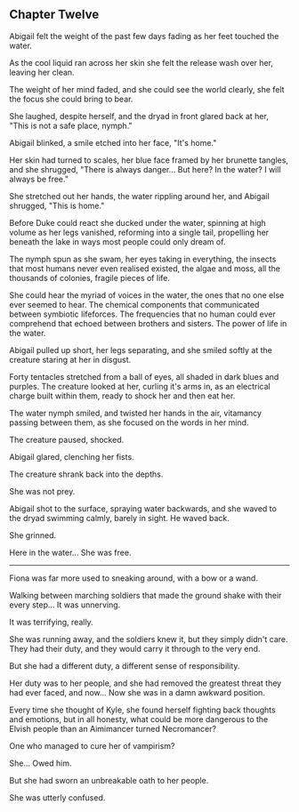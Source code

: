 ## Chapter Twelve

Abigail felt the weight of the past few days fading as her feet touched the water.

As the cool liquid ran across her skin she felt the release wash over her, leaving her clean.

The weight of her mind faded, and she could see the world clearly, she felt the focus she could bring to bear.

She laughed, despite herself, and the dryad in front glared back at her, "This is not a safe place, nymph."

Abigail blinked, a smile etched into her face, "It's home."

Her skin had turned to scales, her blue face framed by her brunette tangles, and she shrugged, "There is always danger... But here? In the water? I will always be free."

She stretched out her hands, the water rippling around her, and Abigail shrugged, "This is home."

Before Duke could react she ducked under the water, spinning at high volume as her legs vanished, reforming into a single tail, propelling her beneath the lake in ways most people could only dream of.

The nymph spun as she swam, her eyes taking in everything, the insects that most humans never even realised existed, the algae and moss, all the thousands of colonies, fragile pieces of life.

She could hear the myriad of voices in the water, the ones that no one else ever seemed to hear. The chemical components that communicated between symbiotic lifeforces. The frequencies that no human could ever comprehend that echoed between brothers and sisters. The power of life in the water.

Abigail pulled up short, her legs separating, and she smiled softly at the creature staring at her in disgust.

Forty tentacles stretched from a ball of eyes, all shaded in dark blues and purples. The creature looked at her, curling it's arms in, as an electrical charge built within them, ready to shock her and then eat her.

The water nymph smiled, and twisted her hands in the air, vitamancy passing between them, as she focused on the words in her mind.

The creature paused, shocked.

Abigail glared, clenching her fists.

The creature shrank back into the depths.

She was not prey.

Abigail shot to the surface, spraying water backwards, and she waved to the dryad swimming calmly, barely in sight. He waved back.

She grinned.

Here in the water... She was free.

---

Fiona was far more used to sneaking around, with a bow or a wand. 

Walking between marching soldiers that made the ground shake with their every step... It was unnerving. 

It was terrifying, really. 

She was running away, and the soldiers knew it, but they simply didn't care. They had their duty, and they would carry it through to the very end. 

But she had a different duty, a different sense of responsibility.

Her duty was to her people, and she had removed the greatest threat they had ever faced, and now... Now she was in a damn awkward position.

Every time she thought of Kyle, she found herself fighting back thoughts and emotions, but in all honesty, what could be more dangerous to the Elvish people than an Aimimancer turned Necromancer?

One who managed to cure her of vampirism?

She... Owed him.

But she had sworn an unbreakable oath to her people.

She was utterly confused.